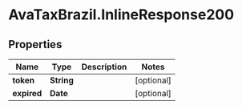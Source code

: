 # AvaTaxBrazil.InlineResponse200

## Properties
Name | Type | Description | Notes
------------ | ------------- | ------------- | -------------
**token** | **String** |  | [optional] 
**expired** | **Date** |  | [optional] 


